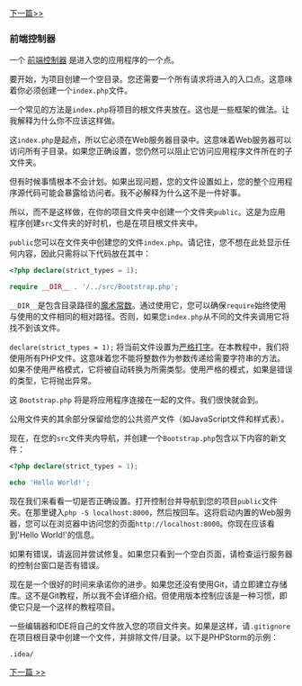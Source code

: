 [下一篇>>](02-composer.md)

### 前端控制器

一个 [前端控制器](http://en.wikipedia.org/wiki/Front_Controller_pattern) 是进入您的应用程序的一个点。

要开始，为项目创建一个空目录。您还需要一个所有请求将进入的入口点。这意味着你必须创建一个`index.php`文件。

一个常见的方法是`index.php`将项目的根文件夹放在。这也是一些框架的做法。让我解释为什么你不应该这样做。

这`index.php`是起点，所以它必须在Web服务器目录中。这意味着Web服务器可以访问所有子目录。如果您正确设置，您仍然可以阻止它访问应用程序文件所在的子文件夹。

但有时候事情根本不会计划。如果出现问题，您的文件设置如上，您的整个应用程序源代码可能会暴露给访问者。我不必解释为什么这不是一件好事。

所以，而不是这样做，在你的项目文件夹中创建一个文件夹`public`。这是为应用程序创建`src`文件夹的好时机，也是在项目根文件夹中。

`public`您可以在文件夹中创建您的文件`index.php`。请记住，您不想在此处显示任何内容，因此只需将以下代码放在其中：


```php
<?php declare(strict_types = 1); 

require __DIR__ . '/../src/Bootstrap.php';
```

`__DIR__`是包含目录路径的[魔术常数](http://php.net/manual/en/language.constants.predefined.php)。通过使用它，您可以确保`require`始终使用与使用的文件相同的相对路径。否则，如果您`index.php`从不同的文件夹调用它将找不到该文件。

`declare(strict_types = 1);` 将当前文件设置为[严格打字](http://php.net/manual/en/functions.arguments.php#functions.arguments.type-declaration.strict)。在本教程中，我们将使用所有PHP文件。这意味着您不能将整数作为参数传递给需要字符串的方法。如果不使用严格模式，它将被自动转换为所需类型。使用严格的模式，如果是错误的类型，它将抛出异常。

这 `Bootstrap.php` 将是将应用程序连接在一起的文件。我们很快就会到。

公用文件夹的其余部分保留给您的公共资产文件（如JavaScript文件和样式表）。

现在，在您的`src`文件夹内导航，并创建一个`Bootstrap.php`包含以下内容的新文件：

```php
<?php declare(strict_types = 1);

echo 'Hello World!';
```

现在我们来看看一切是否正确设置。打开控制台并导航到您的项目`public`文件夹。在那里键入`php -S localhost:8000`，然后按回车。这将启动内置的Web服务器，您可以在浏览器中访问您的页面`http://localhost:8000`。你现在应该看到'Hello World!'的信息。

如果有错误，请返回并尝试修复。如果您只看到一个空白页面，请检查运行服务器的控制台窗口是否有错误。

现在是一个很好的时间来承诺你的进步。如果您还没有使用Git，请立即建立存储库。这不是Git教程，所以我不会详细介绍。但使用版本控制应该是一种习惯，即使它只是一个这样的教程项目。

一些编辑器和IDE将自己的文件放入您的项目文件夹。如果是这样，请`.gitignore`在项目根目录中创建一个文件，并排除文件/目录。以下是PHPStorm的示例：

```
.idea/
```

[下一篇 >>](02-composer.md)
